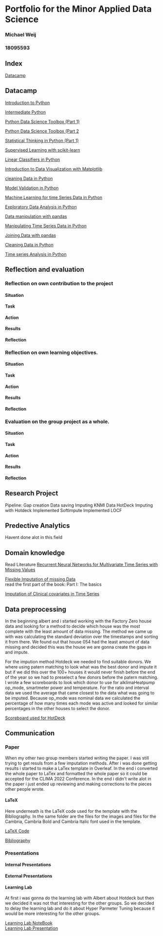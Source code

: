 # Portfolio for the Minor Applied Data Science
### Michael Weij
### 18095593


## Index
[Datacamp](##Datacamp)

## Datacamp

[Introduction to Python](https://www.datacamp.com/statement-of-accomplishment/course/554729f2a11878960f7f3d97ca8c6178b644af7c) 

[Intermediate Python](https://www.datacamp.com/statement-of-accomplishment/course/0eb5f1987025547f325a9e355e09e5a80e7ac7bc) 

[Python Data Science Toolbox (Part 1)](https://www.datacamp.com/statement-of-accomplishment/course/53e82e830bc63d8fc671ddfd7814a478f8f046ab) 

[Python Data Science Toolbox (Part 2](https://www.datacamp.com/statement-of-accomplishment/course/78d8b2ad92768a2dbc2d6e4c158da8e3e22b046f) 

[Statistical Thinking in Python (Part 1)](https://www.datacamp.com/statement-of-accomplishment/course/48ea6cdef8cb819dbda46449238284414ed7bc47) 

[Supervised Learning with scikit-learn](https://www.datacamp.com/statement-of-accomplishment/course/85a331c3b32926601c03f50639c91554f44232c1) 

[Linear Classifiers in Python](https://www.datacamp.com/statement-of-accomplishment/course/e2dc07fcf6efe15ec097fdb76364fd5907bfc1b6)

[Introduction to Data Visualization with Matplotlib](https://www.datacamp.com/statement-of-accomplishment/course/dba41fa3c43486e93d92d434825ab11509ee5123) 

[cleaning Data in Python](https://www.datacamp.com/statement-of-accomplishment/course/8c5f0e48ef1c8c064b6e7d8e98f520453bcef507)

[Model Validation in Python](https://www.datacamp.com/statement-of-accomplishment/course/abc435b7514dc2d7c9d814966626efbb58d81d22)

[Machine Learning for time Series Data in Python](https://www.datacamp.com/statement-of-accomplishment/course/a1a264caed39c084ed05bab5ecab202e7690224c)

[Exploratory Data Analysis in Python](https://www.datacamp.com/statement-of-accomplishment/course/faa0836de8991f9eb06f70f0c8dfcd755c184a54) 

[Data manipulation with pandas](https://www.datacamp.com/statement-of-accomplishment/course/d1d0f8fd5574c94a9bfa094b117a6fca931613e9) 

[Manipulating Time Series Data in Python](https://www.datacamp.com/statement-of-accomplishment/course/65939c0efcc9f8a5a5e6026fd67b1a198be4fa62)

[Joining Data with pandas](https://www.datacamp.com/statement-of-accomplishment/course/7e3e95de91fc7f0c7ad089d7b8eaf096452bc1e1) 

[Cleaning Data in Python](https://www.datacamp.com/statement-of-accomplishment/course/8c5f0e48ef1c8c064b6e7d8e98f520453bcef507) 

[Time series Analysis in Python](https://www.datacamp.com/statement-of-accomplishment/course/040e699f0facaeed1e061d7d916734d7ac7e4b79) 


## Reflection and evaluation

### Reflection on own contribution to the project

#### Situation

#### Task

#### Action

#### Results

#### Reflection

### Reflection on own learning objectives.
#### Situation

#### Task

#### Action

#### Results

#### Reflection
 
### Evaluation on the group project as a whole.
#### Situation

#### Task

#### Action

#### Results

#### Reflection
 
## Research Project
Pipeline:
Gap creation
Data saving
Imputing KNMI Data
HotDeck
Imputing with Hotdeck
Implemented SoftImpute
Implemented LOCF 

## Predective Analytics
Havent done alot in this field 

## Domain knowledge
Read Literature
[Recurrent Neural Networks for Multivariate Time Series with Missing Values](https://www.nature.com/articles/s41598-018-24271-9)

[Flexible Imputation of missing Data](https://stefvanbuuren.name/fimd//)\
read the first part of the book: Part I: The basics

[Imputation of Clinical covariates in Time Series](https://github.com/Michael-Weij/PortofolioTHUAS/blob/main/code/article/Imputation%20of%20clinical%20covariates%20in%20time%20series.pdf)


## Data preprocessing
In the beginning albert and i started working with the Factory Zero house data and looking for a method to decide which house was the most complete with the least amount of data missing. The method we came up with was calculating the standard deviation over the timestamps and sorting it from there. We found out that house 054 had the least amount of data missing and decided this was the house we are gonna create the gaps in and impute.

For the impution method Hotdeck we needed to find suitable donors. We where using patern matching to look what was the best donor and impute it but if we did this over the 100+ houses it would never finish before the end of the year so we had to preselect a few donors before the patern matching. I wrote a few scoreboards to look which donor to use for  alklimaHeatpump op_mode, smartmeter power and temperature. For the ratio and interval data we used the average that came closest to the data what was going to be imputed. Because op_mode was nominal data we calculated the percentage of how many times each mode was active and looked for similar percentages in the other houses to select the donor.

[Scoreboard used for HotDeck](https://github.com/Michael-Weij/PortofolioTHUAS/blob/main/code/Notebooks/scoreboard.ipynb)

## Communication

### Paper
When my other two group members started writing the paper. I was still trying to get resuls from a few imputation methods. After i was done getting results i started to make a LaTex template in Overleaf. In the end i converted the whole paper to LaTex and formatted the whole paper so it could be accepted for the CLIMA 2022 Conference. In the end i didn't write alot in the paper i just ended up reviewing and making corrections to the pieces other people wrote.

#### LaTeX 
Here underneath is the LaTeX code used for the template with the Bibliography. In the same folder are the files for the images and files for the Cambria, Cambria Bold and Cambria Italic font used in the template.

[LaTeX Code](https://github.com/Michael-Weij/PortofolioTHUAS/blob/main/code/paper/LaTeX%20Code.tex)

[Bibliography](https://github.com/Michael-Weij/PortofolioTHUAS/blob/main/code/paper/bibliography.bib)

### Presentations

#### Internal Presentations

#### External Presentations

#### Learning Lab
At first i was gonna do the learning lab with Albert about Hotdeck but then we decided it was not that interesting for the other groups. So we decided to delay the learning lab and do it about Hyper Parmeter Tuning because it would be more interesting for the other groups. 


[Learning Lab NoteBook](https://github.com/thuas-imp-2021/Learning-Lab/blob/main/genetic-algorithm.ipynb)\
[Learning Lab Presentation](https://github.com/thuas-imp-2021/Learning-Lab/blob/main/presentation.pdf)





